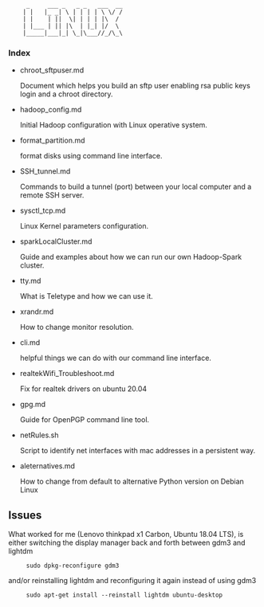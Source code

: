 
         _     ___ _   _ _   ___  __
        | |   |_ _| \ | | | | \ \/ /
        | |    | ||  \| | | | |\  /
        | |___ | || |\  | |_| |/  \
        |_____|___|_| \_|\___//_/\_\


### Index

- chroot_sftpuser.md

    Document which helps you build an sftp user enabling rsa public keys login and a chroot directory.

- hadoop_config.md

    Initial Hadoop configuration with Linux operative system.

- format_partition.md

    format disks using command line interface.

- SSH_tunnel.md

    Commands to build a tunnel (port) between your local computer and a remote SSH server.

- sysctl_tcp.md

    Linux Kernel parameters configuration.

- sparkLocalCluster.md

    Guide and examples about how we can run our own Hadoop-Spark cluster.

- tty.md

    What is Teletype and how we can use it.

- xrandr.md

    How to change monitor resolution.

- cli.md

    helpful things we can do with our command line interface.

- realtekWifi_Troubleshoot.md

    Fix for realtek drivers on ubuntu 20.04

- gpg.md

    Guide for OpenPGP command line tool.

- netRules.sh

    Script to identify net interfaces with mac addresses in a persistent way.

- aleternatives.md

    How to change from default to alternative Python version on Debian Linux 
    
 ## Issues 

What worked for me (Lenovo thinkpad x1 Carbon, Ubuntu 18.04 LTS), is either switching the display manager back and forth between gdm3 and lightdm

         sudo dpkg-reconfigure gdm3

and/or reinstalling lightdm and reconfiguring it again instead of using gdm3

         sudo apt-get install --reinstall lightdm ubuntu-desktop

